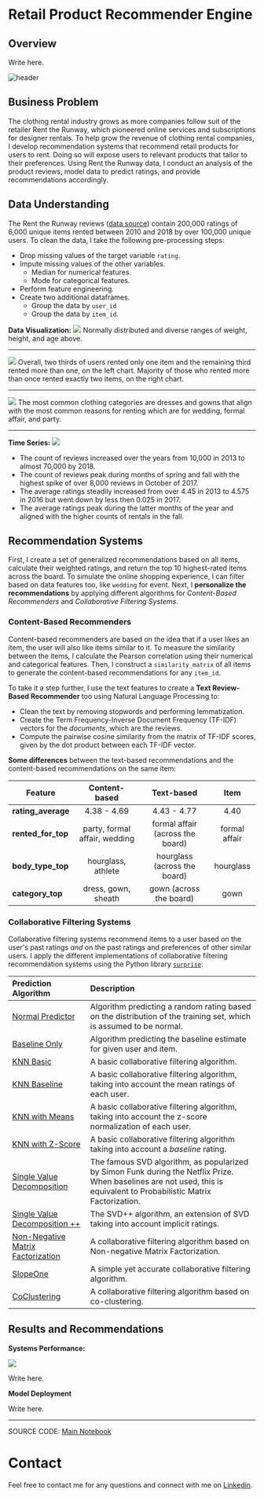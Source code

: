# Retail Product Recommender Engine

## Overview

Write here.

![header](data/images/header.png)

## Business Problem

The clothing rental industry grows as more companies follow suit of the retailer Rent the Runway, which pioneered online services and subscriptions for designer rentals. To help grow the revenue of clothing rental companies, I develop recommendation systems that recommend retail products for users to rent. Doing so will expose users to relevant products that tailor to their preferences. Using Rent the Runway data, I conduct an analysis of the product reviews, model data to predict ratings, and provide recommendations accordingly.

## Data Understanding

The Rent the Runway reviews ([data source](https://cseweb.ucsd.edu/~jmcauley/datasets.html#clothing_fit)) contain 200,000 ratings of 6,000 unique items rented between 2010 and 2018 by over 100,000 unique users. To clean the data, I take the following pre-processing steps:
- Drop missing values of the target variable `rating`.
- Impute missing values of the other variables.
  - Median for numerical features.
  - Mode for categorical features.
- Perform feature engineering.
- Create two additional dataframes.
  - Group the data by `user_id`
  - Group the data by `item_id`.

**Data Visualization:**
![](data/images/fig1.png)
Normally distributed and diverse ranges of weight, height, and age above.
***
![](data/images/fig3.png)
Overall, two thirds of users rented only one item and the remaining third rented more than one, on the left chart. Majority of those who rented more than once rented exactly two items, on the right chart.
***
![](data/images/fig6.png)
The most common clothing categories are dresses and gowns that align with the most common reasons for renting which are for wedding, formal affair, and party.
***

**Time Series:**
![](data/images/timeseries.png)
- The count of reviews increased over the years from 10,000 in 2013 to almost 70,000 by 2018.
- The count of reviews peak during months of spring and fall with the highest spike of over 8,000 reviews in October of 2017.
- The average ratings steadily increased from over 4.45 in 2013 to 4.575 in 2016 but went down by less then 0.025 in 2017.
- The average ratings peak during the latter months of the year and aligned with the higher counts of rentals in the fall.

## Recommendation Systems

First, I create a set of generalized recommendations based on all items, calculate their weighted ratings, and return the top 10 highest-rated items across the board. To simulate the online shopping experience, I can filter based on data features too, like `wedding` for event. Next, I  **personalize the recommendations** by applying different algorithms for *Content-Based Recommenders* and *Collaborative Filtering Systems*.

### Content-Based Recommenders

Content-based recommenders are based on the idea that if a user likes an item, the user will also like items similar to it. To measure the similarity between the items, I calculate the Pearson correlation using their numerical and categorical features. Then, I construct a `similarity_matrix` of all items to generate the content-based recommendations for any `item_id`. 

To take it a step further, I use the text features to create a **Text Review-Based Recommender** too using Natural Language Processing to:
- Clean the text by removing stopwords and performing lemmatization.
- Create the Term Frequency-Inverse Document Frequency (TF-IDF) vectors for the *documents*, which are the reviews.
- Compute the pairwise cosine similarity from the matrix of TF-IDF scores, given by the dot product between each TF-IDF vector.

**Some differences** between the text-based recommendations and the content-based recommendations on the same item:

|Feature|Content-based|Text-based|Item|
|---|:---:|:---:|:---:|
|**rating_average**|4.38 - 4.69|4.43 - 4.77|4.40|
|**rented_for_top**|party, formal affair, wedding|formal affair (across the board)|formal affair|
|**body_type_top**|hourglass, athlete|hourglass (across the board)|hourglass|
|**category_top**|dress, gown, sheath|gown (across the board)|gown|

### Collaborative Filtering Systems

Collaborative filtering systems recommend items to a user based on the user's past ratings *and* on the past ratings and preferences of other similar users. I apply the different implementations of collaborative filtering recommendation systems using the Python library [`surprise`](https://surprise.readthedocs.io/en/stable/index.html):

|Prediction Algorithm|Description|
|:---|:---|
|[Normal Predictor](https://surprise.readthedocs.io/en/stable/basic_algorithms.html#surprise.prediction_algorithms.random_pred.NormalPredictor)|Algorithm predicting a random rating based on the distribution of the training set, which is assumed to be normal.
|[Baseline Only](https://surprise.readthedocs.io/en/stable/basic_algorithms.html#surprise.prediction_algorithms.baseline_only.BaselineOnly)|Algorithm predicting the baseline estimate for given user and item.|
|[KNN Basic](https://surprise.readthedocs.io/en/stable/knn_inspired.html#surprise.prediction_algorithms.knns.KNNBasic)|A basic collaborative filtering algorithm.|
|[KNN Baseline](https://surprise.readthedocs.io/en/stable/knn_inspired.html#surprise.prediction_algorithms.knns.KNNBaseline)|A basic collaborative filtering algorithm, taking into account the mean ratings of each user.|
|[KNN with Means](https://surprise.readthedocs.io/en/stable/knn_inspired.html#surprise.prediction_algorithms.knns.KNNWithMeans)|A basic collaborative filtering algorithm, taking into account the z-score normalization of each user.|
|[KNN with Z-Score](https://surprise.readthedocs.io/en/stable/knn_inspired.html#surprise.prediction_algorithms.knns.KNNWithZScore)|A basic collaborative filtering algorithm taking into account a *baseline* rating.
|[Single Value Decomposition](https://surprise.readthedocs.io/en/stable/matrix_factorization.html#surprise.prediction_algorithms.matrix_factorization.SVD)|The famous SVD algorithm, as popularized by Simon Funk during the Netflix Prize. When baselines are not used, this is equivalent to Probabilistic Matrix Factorization.|
|[Single Value Decomposition ++](https://surprise.readthedocs.io/en/stable/matrix_factorization.html#surprise.prediction_algorithms.matrix_factorization.SVDpp)|The SVD++ algorithm, an extension of SVD taking into account implicit ratings.|
|[Non-Negative Matrix Factorization](https://surprise.readthedocs.io/en/stable/matrix_factorization.html#surprise.prediction_algorithms.matrix_factorization.NMF)|A collaborative filtering algorithm based on Non-negative Matrix Factorization.|
|[SlopeOne](https://surprise.readthedocs.io/en/stable/slope_one.html#surprise.prediction_algorithms.slope_one.SlopeOne)|A simple yet accurate collaborative filtering algorithm.|
|[CoClustering](https://surprise.readthedocs.io/en/stable/co_clustering.html#surprise.prediction_algorithms.co_clustering.CoClustering)|A collaborative filtering algorithm based on co-clustering.|

## Results and Recommendations

**Systems Performance:**

![](data/images/canva.png)

Write here.

**Model Deployment**

Write here.

***
SOURCE CODE: [Main Notebook](https://github.com/czarinagluna/retail-product-recommender-engine/blob/main/main.ipynb)

# Contact

Feel free to contact me for any questions and connect with me on [Linkedin](https://www.linkedin.com/in/czarinagluna/).
